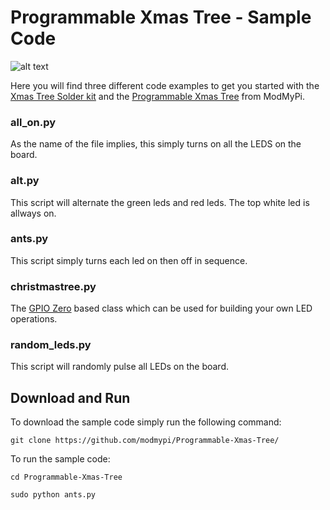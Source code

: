 # Programmable Xmas Tree - Sample Code

![alt text](https://github.com/modmypi/Programmable-Xmas-Tree/blob/master/github_christmastree.png "Christmas Tree")

Here you will find three different code examples to get you started with the [Xmas Tree Solder kit](https://www.modmypi.com/raspberry-pi/led-displays-and-drivers-1034/led-boards-1040/christmas-tree-solder-kit) and the [Programmable Xmas Tree](https://www.modmypi.com/raspberry-pi/led-displays-and-drivers-1034/led-boards-1040/christmas-tree-programmable-kit) from ModMyPi.

### all_on.py

As the name of the file implies, this simply turns on all the LEDS on the board.

### alt.py

This script will alternate the green leds and red leds. The top white led is allways on.

### ants.py

This script simply turns each led on then off in sequence.

### christmastree.py

The [GPIO Zero](https://github.com/RPi-Distro/python-gpiozero) based class which can be used for building your own LED operations.

### random_leds.py

This script will randomly pulse all LEDs on the board.

## Download and Run

To download the sample code simply run the following command:

```
git clone https://github.com/modmypi/Programmable-Xmas-Tree/
```

To run the sample code:

```
cd Programmable-Xmas-Tree
```

```
sudo python ants.py
```
